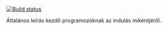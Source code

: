 [![Build status](https://ci.appveyor.com/api/projects/status/ishpsa9t05me5tsx?svg=true)](https://ci.appveyor.com/project/petiaccja/learntocode)

Általános leírás kezdő programozóknak az indulás mikéntjéről.
